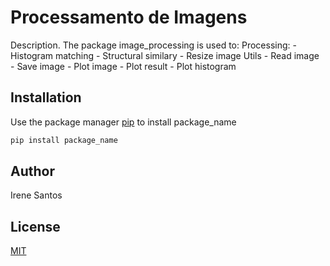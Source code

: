 # Processamento de Imagens

Description. 
The package image_processing is used to:
	Processing:
        - Histogram matching
		- Structural similary
		- Resize image
	Utils
		- Read image
		- Save image
		- Plot image
		- Plot result
		- Plot histogram

## Installation

Use the package manager [pip](https://pip.pypa.io/en/stable/) to install package_name

```bash
pip install package_name
```


## Author
Irene Santos

## License
[MIT](https://choosealicense.com/licenses/mit/)
